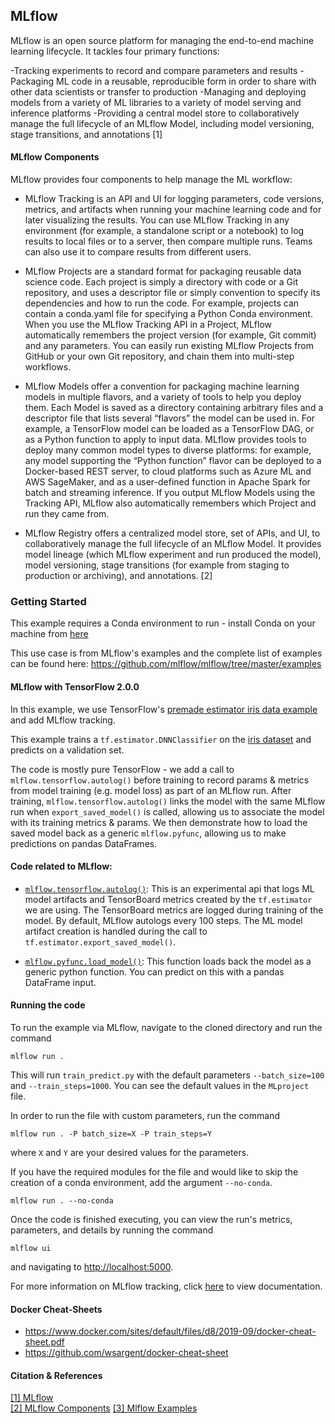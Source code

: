 ## MLflow

MLflow is an open source platform for managing the end-to-end machine learning lifecycle. It tackles four primary functions:

-Tracking experiments to record and compare parameters and results
-Packaging ML code in a reusable, reproducible form in order to share with other data scientists or transfer to production
-Managing and deploying models from a variety of ML libraries to a variety of model serving and inference platforms
-Providing a central model store to collaboratively manage the full lifecycle of an MLflow Model, including model versioning, stage transitions, and annotations [1]

#### MLflow Components

MLflow provides four components to help manage the ML workflow:

- MLflow Tracking is an API and UI for logging parameters, code versions, metrics, and artifacts when running your machine learning code and for later visualizing the results. You can use MLflow Tracking in any environment (for example, a standalone script or a notebook) to log results to local files or to a server, then compare multiple runs. Teams can also use it to compare results from different users.

- MLflow Projects are a standard format for packaging reusable data science code. Each project is simply a directory with code or a Git repository, and uses a descriptor file or simply convention to specify its dependencies and how to run the code. For example, projects can contain a conda.yaml file for specifying a Python Conda environment. When you use the MLflow Tracking API in a Project, MLflow automatically remembers the project version (for example, Git commit) and any parameters. You can easily run existing MLflow Projects from GitHub or your own Git repository, and chain them into multi-step workflows.

- MLflow Models offer a convention for packaging machine learning models in multiple flavors, and a variety of tools to help you deploy them. Each Model is saved as a directory containing arbitrary files and a descriptor file that lists several “flavors” the model can be used in. For example, a TensorFlow model can be loaded as a TensorFlow DAG, or as a Python function to apply to input data. MLflow provides tools to deploy many common model types to diverse platforms: for example, any model supporting the “Python function” flavor can be deployed to a Docker-based REST server, to cloud platforms such as Azure ML and AWS SageMaker, and as a user-defined function in Apache Spark for batch and streaming inference. If you output MLflow Models using the Tracking API, MLflow also automatically remembers which Project and run they came from.

- MLflow Registry offers a centralized model store, set of APIs, and UI, to collaboratively manage the full lifecycle of an MLflow Model. It provides model lineage (which MLflow experiment and run produced the model), model versioning, stage transitions (for example from staging to production or archiving), and annotations.
 [2]



### Getting Started

This example requires a Conda environment to run - install Conda on your machine from [here](https://conda.io/projects/conda/en/latest/user-guide/install/download.html)

This use case is from MLflow's examples and the complete list of examples can be found here: https://github.com/mlflow/mlflow/tree/master/examples

#### MLflow with TensorFlow 2.0.0

In this example, we use TensorFlow's [premade estimator iris data example](https://www.tensorflow.org/tutorials/estimator/premade) and add MLflow tracking.

This example trains a `tf.estimator.DNNClassifier` on the [iris dataset](https://archive.ics.uci.edu/ml/datasets/iris) and predicts on a validation set.

The code is mostly pure TensorFlow - we add a call to `mlflow.tensorflow.autolog()` before training to record params & metrics from model training (e.g. model loss) as part of an MLflow run. After training, `mlflow.tensorflow.autolog()` links the model with the same MLflow run when `export_saved_model()` is called, allowing us to associate the model with its training metrics & params. We then demonstrate how to load the saved model back as a generic `mlflow.pyfunc`, allowing us to make predictions on pandas DataFrames.

#### Code related to MLflow:
* [`mlflow.tensorflow.autolog()`](https://www.mlflow.org/docs/latest/tracking.html#automatic-logging-from-tensorflow-and-keras-experimental):
This is an experimental api that logs ML model artifacts and TensorBoard metrics created by the `tf.estimator` we are using.
The TensorBoard metrics are logged during training of the model. By default, MLflow autologs every 100 steps.
The ML model artifact creation is handled during the call to `tf.estimator.export_saved_model()`.

* [`mlflow.pyfunc.load_model()`](https://mlflow.org/docs/latest/python_api/mlflow.pyfunc.html#mlflow.pyfunc.load_model):
This function loads back the model as a generic python function. You can predict on this with a pandas DataFrame input.

#### Running the code
To run the example via MLflow, navigate to the cloned directory and run the command

```
mlflow run .
```

This will run `train_predict.py` with the default parameters `--batch_size=100` and `--train_steps=1000`. You can see the default values in the `MLproject` file.

In order to run the file with custom parameters, run the command

```
mlflow run . -P batch_size=X -P train_steps=Y
```

where `X` and `Y` are your desired values for the parameters.

If you have the required modules for the file and would like to skip the creation of a conda environment, add the argument `--no-conda`.

```
mlflow run . --no-conda
```

Once the code is finished executing, you can view the run's metrics, parameters, and details by running the command

```
mlflow ui
```

and navigating to [http://localhost:5000](http://localhost:5000).

For more information on MLflow tracking, click [here](https://www.mlflow.org/docs/latest/tracking.html#mlflow-tracking) to view documentation.



#### Docker Cheat-Sheets

- https://www.docker.com/sites/default/files/d8/2019-09/docker-cheat-sheet.pdf
- https://github.com/wsargent/docker-cheat-sheet


#### Citation & References

[[1] MLflow](https://www.mlflow.org/docs/latest/index.html) <br/>
[[2] MLflow Components](https://www.mlflow.org/docs/latest/concepts.html)
[[3] Mlflow Examples](https://github.com/mlflow/mlflow/tree/master/examples)
